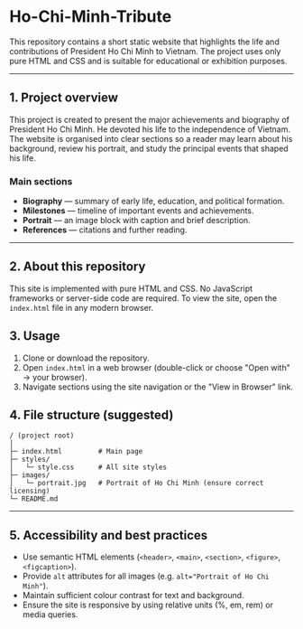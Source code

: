 # Ho-Chi-Minh-Tribute

This repository contains a short static website that highlights the life and contributions of President Ho Chi Minh to Vietnam. The project uses only pure HTML and CSS and is suitable for educational or exhibition purposes.

---

## 1. Project overview

This project is created to present the major achievements and biography of President Ho Chi Minh. He devoted his life to the independence of Vietnam. The website is organised into clear sections so a reader may learn about his background, review his portrait, and study the principal events that shaped his life.

### Main sections

* **Biography** — summary of early life, education, and political formation.
* **Milestones** — timeline of important events and achievements.
* **Portrait** — an image block with caption and brief description.
* **References** — citations and further reading.

---

## 2. About this repository

This site is implemented with pure HTML and CSS. No JavaScript frameworks or server-side code are required. To view the site, open the `index.html` file in any modern browser.



## 3. Usage

1. Clone or download the repository.
2. Open `index.html` in a web browser (double-click or choose "Open with" → your browser).
3. Navigate sections using the site navigation or the "View in Browser" link.



## 4. File structure (suggested)

```
/ (project root)
│
├─ index.html         # Main page
├─ styles/
│   └─ style.css      # All site styles
├─ images/
│   └─ portrait.jpg   # Portrait of Ho Chi Minh (ensure correct licensing)
└─ README.md
```

---

## 5. Accessibility and best practices

* Use semantic HTML elements (`<header>`, `<main>`, `<section>`, `<figure>`, `<figcaption>`).
* Provide `alt` attributes for all images (e.g. `alt="Portrait of Ho Chi Minh"`).
* Maintain sufficient colour contrast for text and background.
* Ensure the site is responsive by using relative units (%, em, rem) or media queries.


